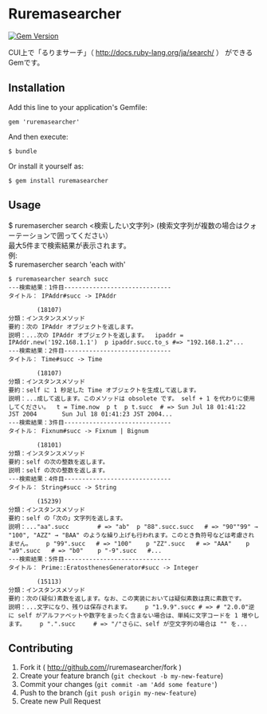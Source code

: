 # Ruremasearcher
[![Gem Version](https://badge.fury.io/rb/ruremasearcher.svg)](http://badge.fury.io/rb/ruremasearcher) 

CUI上で「るりまサーチ」（ http://docs.ruby-lang.org/ja/search/ ） ができるGemです。

## Installation

Add this line to your application's Gemfile:

    gem 'ruremasearcher'

And then execute:

    $ bundle

Or install it yourself as:

    $ gem install ruremasearcher

## Usage

$ ruremasercher search <検索したい文字列> (検索文字列が複数の場合はクォーテーションで囲ってください）  
最大5件まで検索結果が表示されます。  
例:  
$ ruremasercher search 'each with'

```
$ ruremasearcher search succ
---検索結果：1件目------------------------------
タイトル： IPAddr#succ -> IPAddr
        
        (18107)
分類：インスタンスメソッド
要約：次の IPAddr オブジェクトを返します。
説明：...次の IPAddr オブジェクトを返します。  ipaddr = IPAddr.new('192.168.1.1')  p ipaddr.succ.to_s #=> "192.168.1.2"...
---検索結果：2件目------------------------------
タイトル： Time#succ -> Time
        
        (18107)
分類：インスタンスメソッド
要約：self に 1 秒足した Time オブジェクトを生成して返します。
説明：...成して返します。このメソッドは obsolete です。 self + 1 を代わりに使用してください。  t = Time.now  p t  p t.succ  # => Sun Jul 18 01:41:22 JST 2004       Sun Jul 18 01:41:23 JST 2004...
---検索結果：3件目------------------------------
タイトル： Fixnum#succ -> Fixnum | Bignum
        
        (18101)
分類：インスタンスメソッド
要約：self の次の整数を返します。
説明：self の次の整数を返します。
---検索結果：4件目------------------------------
タイトル： String#succ -> String
        
        (15239)
分類：インスタンスメソッド
要約：self の「次の」文字列を返します。
説明：..."aa".succ        # => "ab"  p "88".succ.succ   # => "90""99" → "100", "AZZ" → "BAA" のような繰り上げも行われます。このとき負符号などは考慮されません。    p "99".succ   # => "100"    p "ZZ".succ   # => "AAA"    p "a9".succ   # => "b0"    p "-9".succ   #...
---検索結果：5件目------------------------------
タイトル： Prime::EratosthenesGenerator#succ -> Integer
        
        (15113)
分類：インスタンスメソッド
要約：次の(疑似)素数を返します。なお、この実装においては疑似素数は真に素数です。
説明：...文字になり、残りは保存されます。    p "1.9.9".succ # => # "2.0.0"逆に self がアルファベットや数字をまったく含まない場合は、単純に文字コードを 1 増やします。    p ".".succ     # => "/"さらに、self が空文字列の場合は "" を...
```

## Contributing

1. Fork it ( http://github.com/<my-github-username>/ruremasearcher/fork )
2. Create your feature branch (`git checkout -b my-new-feature`)
3. Commit your changes (`git commit -am 'Add some feature'`)
4. Push to the branch (`git push origin my-new-feature`)
5. Create new Pull Request
